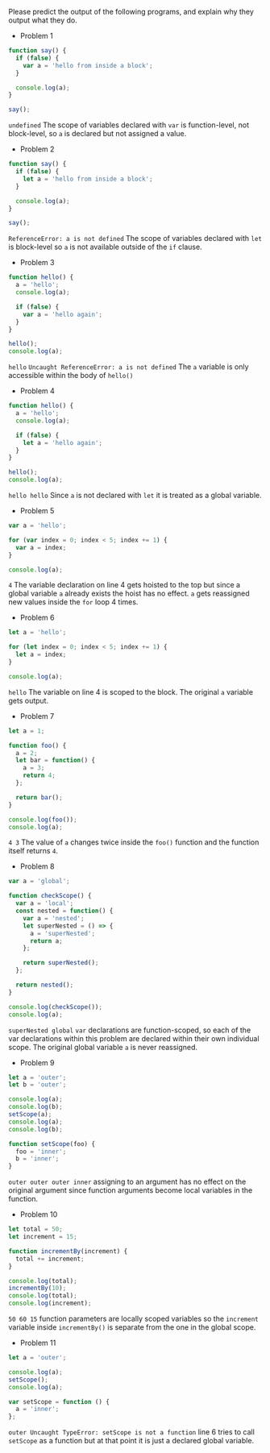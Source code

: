 Please predict the output of the following programs, and explain why they output what they do.

- Problem 1
```js
function say() {
  if (false) {
    var a = 'hello from inside a block';
  }

  console.log(a);
}

say();
```
`undefined` The scope of variables declared with `var` is function-level, not block-level, so `a` is declared but not assigned a value.


- Problem 2
```js
function say() {
  if (false) {
    let a = 'hello from inside a block';
  }

  console.log(a);
}

say();
```
`ReferenceError: a is not defined` The scope of variables declared with `let` is block-level so `a` is not available outside of the `if` clause.


- Problem 3
```js
function hello() {
  a = 'hello';
  console.log(a);

  if (false) {
    var a = 'hello again';
  }
}

hello();
console.log(a);
```
`hello`
`Uncaught ReferenceError: a is not defined`
The `a` variable is only accessible within the body of `hello()`

- Problem 4
```js
function hello() {
  a = 'hello';
  console.log(a);

  if (false) {
    let a = 'hello again';
  }
}

hello();
console.log(a);
```
`hello hello` Since `a` is not declared with `let` it is treated as a global variable.



- Problem 5
```js
var a = 'hello';

for (var index = 0; index < 5; index += 1) {
  var a = index;
}

console.log(a);
```
`4` The variable declaration on line 4 gets hoisted to the top but since a global variable `a` already exists the hoist has no effect. `a` gets reassigned new values inside the `for` loop 4 times.


- Problem 6
```js
let a = 'hello';

for (let index = 0; index < 5; index += 1) {
  let a = index;
}

console.log(a);
```
`hello` The variable on line 4 is scoped to the block. The original `a` variable gets output.



- Problem 7
```js
let a = 1;

function foo() {
  a = 2;
  let bar = function() {
    a = 3;
    return 4;
  };

  return bar();
}

console.log(foo());
console.log(a);
```
`4 3` The value of `a` changes twice inside the `foo()` function and the function itself returns `4`.


- Problem 8
```js
var a = 'global';

function checkScope() {
  var a = 'local';
  const nested = function() {
    var a = 'nested';
    let superNested = () => {
      a = 'superNested';
      return a;
    };

    return superNested();
  };

  return nested();
}

console.log(checkScope());
console.log(a);
```
`superNested global` `var` declarations are function-scoped, so each of the var declarations within this problem are declared within their own individual scope. The original global variable `a` is never reassigned.

- Problem 9
```js
let a = 'outer';
let b = 'outer';

console.log(a);
console.log(b);
setScope(a);
console.log(a);
console.log(b);

function setScope(foo) {
  foo = 'inner';
  b = 'inner';
}
```
`outer outer outer inner` assigning to an argument has no effect on the original argument since function arguments become local variables in the function.


- Problem 10
```js
let total = 50;
let increment = 15;

function incrementBy(increment) {
  total += increment;
}

console.log(total);
incrementBy(10);
console.log(total);
console.log(increment);
```
`50 60 15` function parameters are locally scoped variables so the `increment` variable inside `incrementBy()` is separate from the one in the global scope.



- Problem 11
```js
let a = 'outer';

console.log(a);
setScope();
console.log(a);

var setScope = function () {
  a = 'inner';
};
```
`outer Uncaught TypeError: setScope is not a function` line 6 tries to call `setScope` as a function but at that point it is just a declared global variable.